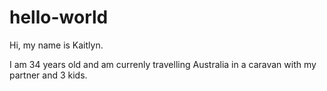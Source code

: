 # hello-world

Hi, my name is Kaitlyn. 

I am 34 years old and am currenly travelling Australia in a caravan with my partner and 3 kids. 
